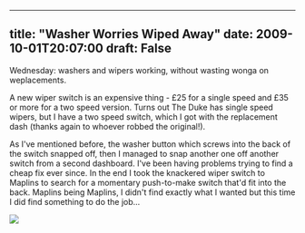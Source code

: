 
---
title: "Washer Worries Wiped Away"
date: 2009-10-01T20:07:00
draft: False
---

Wednesday: washers and wipers working, without wasting wonga on weplacements.

A new wiper switch is an expensive thing - £25 for a single speed and £35 or more for a two speed version.   Turns out The Duke has single speed wipers, but I have a two speed switch, which I got with the replacement dash (thanks again to whoever robbed the original!).

As I've mentioned before, the washer button which screws into the back of the switch snapped off,  then I managed to snap another one off another switch from a second dashboard.  I've been having problems trying to find a cheap fix ever since.  In the end I took the knackered wiper switch to Maplins to search for a momentary push-to-make switch that'd fit into the back.  Maplins being Maplins, I didn't find exactly what I wanted but this time I did find something to do the job...

<a href="http://danandtheduke.co.uk/uploaded_images/IMG_5870-715948.JPG"><img src="http://danandtheduke.co.uk/uploaded_images/IMG_5870-715939.JPG"/></a>